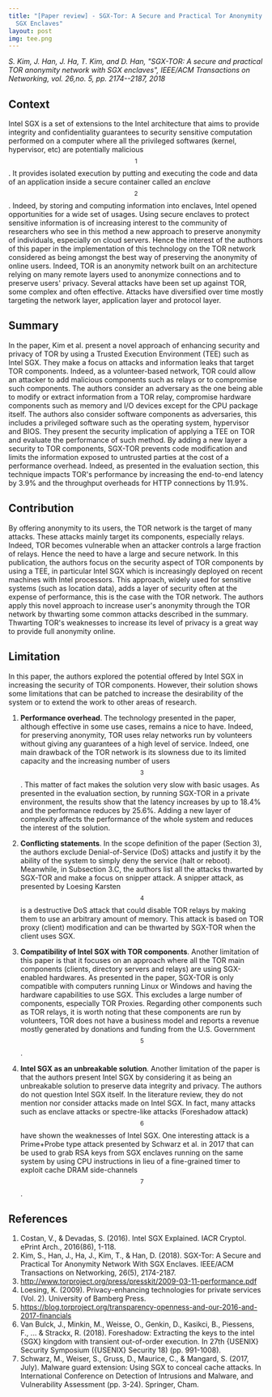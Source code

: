 ```yaml
---
title: "[Paper review] - SGX-Tor: A Secure and Practical Tor Anonymity Network With
  SGX Enclaves"
layout: post
img: tee.png
---
```


*S. Kim, J. Han, J. Ha, T. Kim, and D. Han, "SGX-TOR: A secure and
practical TOR anonymity network with SGX enclaves", IEEE/ACM
Transactions on Networking, vol. 26,no. 5, pp. 2174--2187, 2018*

Context
-------

Intel SGX is a set of extensions to the Intel architecture that aims to
provide integrity and confidentiality guarantees to security sensitive
computation performed on a computer where all the privileged softwares
(kernel, hypervisor, etc) are potentially malicious$$^1$$.
It provides isolated execution by putting and executing the code and
data of an application inside a secure container called an *enclave*$$^2$$. Indeed, by storing and computing information into
enclaves, Intel opened opportunities for a wide set of usages. Using
secure enclaves to protect sensitive information is of increasing
interest to the community of researchers who see in this method a new
approach to preserve anonymity of individuals, especially on cloud
servers. Hence the interest of the authors of this paper in the
implementation of this technology on the TOR network considered as being
amongst the best way of preserving the anonymity of online users.
Indeed, TOR is an anonymity network built on an architecture relying on
many remote layers used to anonymize connections and to preserve users'
privacy. Several attacks have been set up against TOR, some complex and
often effective. Attacks have diversified over time mostly targeting the
network layer, application layer and protocol layer.

Summary
-------

In the paper, Kim et al. present a novel approach of enhancing security
and privacy of TOR by using a Trusted Execution Environment (TEE) such
as Intel SGX. They make a focus on attacks and information leaks that
target TOR components. Indeed, as a volunteer-based network, TOR could
allow an attacker to add malicious components such as relays or to
compromise such components. The authors consider an adversary as the one
being able to modify or extract information from a TOR relay, compromise
hardware components such as memory and I/O devices except for the CPU
package itself. The authors also consider software components as
adversaries, this includes a privileged software such as the operating
system, hypervisor and BIOS. They present the security implication of
applying a TEE on TOR and evaluate the performance of such method. By
adding a new layer a security to TOR components, SGX-TOR prevents code
modification and limits the information exposed to untrusted parties at
the cost of a performance overhead. Indeed, as presented in the
evaluation section, this technique impacts TOR's performance by
increasing the end-to-end latency by 3.9% and the throughput overheads
for HTTP connections by 11.9%.

Contribution
------------

By offering anonymity to its users, the TOR network is the target of
many attacks. These attacks mainly target its components, especially
relays. Indeed, TOR becomes vulnerable when an attacker controls a large
fraction of relays. Hence the need to have a large and secure network.
In this publication, the authors focus on the security aspect of TOR
components by using a TEE, in particular Intel SGX which is increasingly
deployed on recent machines with Intel processors. This approach, widely
used for sensitive systems (such as location data), adds a layer of
security often at the expense of performance, this is the case with the
TOR network.
The authors apply this novel approach to increase user's anonymity
through the TOR network by thwarting some common attacks described in
the summary. Thwarting TOR's weaknesses to increase its level of privacy
is a great way to provide full anonymity online.

Limitation
----------

In this paper, the authors explored the potential offered by Intel SGX
in increasing the security of TOR components. However, their solution
shows some limitations that can be patched to increase the desirability
of the system or to extend the work to other areas of research.

1.  **Performance overhead**. The technology presented in the paper,
    although effective in some use cases, remains a nice to have.
    Indeed, for preserving anonymity, TOR uses relay networks run by
    volunteers without giving any guarantees of a high level of service.
    Indeed, one main drawback of the TOR network is its slowness due to
    its limited capacity and the increasing number of users$$^3$$. This matter of fact makes the solution
    very slow with basic usages. As presented in the evaluation section,
    by running SGX-TOR in a private environment, the results show that
    the latency increases by up to 18.4% and the performance reduces by
    25.6%. Adding a new layer of complexity affects the performance of
    the whole system and reduces the interest of the solution.

2.  **Conflicting statements**. In the scope definition of the paper
    (Section 3), the authors exclude Denial-of-Service (DoS) attacks and
    justify it by the ability of the system to simply deny the service
    (halt or reboot). Meanwhile, in Subsection 3.C, the authors list all
    the attacks thwarted by SGX-TOR and make a focus on snipper attack.
    A snipper attack, as presented by Loesing Karsten$$^4$$ is a destructive DoS attack that could disable
    TOR relays by making them to use an arbitrary amount of memory. This
    attack is based on TOR proxy (client) modification and can be
    thwarted by SGX-TOR when the client uses SGX.

3.  **Compatibility of Intel SGX with TOR components**. Another
    limitation of this paper is that it focuses on an approach where all
    the TOR main components (clients, directory servers and relays) are
    using SGX-enabled hardwares. As presented in the paper, SGX-TOR is
    only compatible with computers running Linux or Windows and having
    the hardware capabilities to use SGX. This excludes a large number
    of components, especially TOR Proxies. Regarding other components
    such as TOR relays, it is worth noting that these components are run
    by volunteers, TOR does not have a business model and reports a
    revenue mostly generated by donations and funding from the U.S.
    Government$$^5$$.

4.  **Intel SGX as an unbreakable solution**. Another limitation of the
    paper is that the authors present Intel SGX by considering it as
    being an unbreakable solution to preserve data integrity and
    privacy. The authors do not question Intel SGX itself. In the
    literature review, they do not mention nor consider attacks made on
    Intel SGX. In fact, many attacks such as enclave attacks or
    spectre-like attacks (Foreshadow attack)$$^6$$ have
    shown the weaknesses of Intel SGX. One interesting attack is a
    Prime+Probe type attack presented by Schwarz et al. in 2017 that can
    be used to grab RSA keys from SGX enclaves running on the same
    system by using CPU instructions in lieu of a fine-grained timer to
    exploit cache DRAM side-channels$$^7$$.
		
		
## 		References
		
1. Costan, V., & Devadas, S. (2016). Intel SGX Explained. IACR Cryptol. ePrint Arch., 2016(86), 1-118.
2. Kim, S., Han, J., Ha, J., Kim, T., & Han, D. (2018). SGX-Tor: A Secure and Practical Tor Anonymity Network With SGX Enclaves. IEEE/ACM Transactions on Networking, 26(5), 2174-2187.
3. http://www.torproject.org/press/presskit/2009-03-11-performance.pdf
4. Loesing, K. (2009). Privacy-enhancing technologies for private services (Vol. 2). University of Bamberg Press.
5. https://blog.torproject.org/transparency-openness-and-our-2016-and-2017-financials
6. Van Bulck, J., Minkin, M., Weisse, O., Genkin, D., Kasikci, B., Piessens, F., ... & Strackx, R. (2018). Foreshadow: Extracting the keys to the intel {SGX} kingdom with transient out-of-order execution. In 27th {USENIX} Security Symposium ({USENIX} Security 18) (pp. 991-1008).
7. Schwarz, M., Weiser, S., Gruss, D., Maurice, C., & Mangard, S. (2017, July). Malware guard extension: Using SGX to conceal cache attacks. In International Conference on Detection of Intrusions and Malware, and Vulnerability Assessment (pp. 3-24). Springer, Cham.
